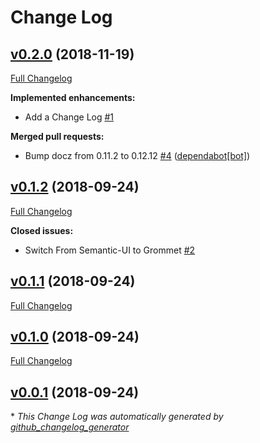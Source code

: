 # Change Log

## [v0.2.0](https://github.com/alexlee-dev/remembera/tree/v0.2.0) (2018-11-19)
[Full Changelog](https://github.com/alexlee-dev/remembera/compare/v0.1.2...v0.2.0)

**Implemented enhancements:**

- Add a Change Log [\#1](https://github.com/alexlee-dev/remembera/issues/1)

**Merged pull requests:**

- Bump docz from 0.11.2 to 0.12.12 [\#4](https://github.com/alexlee-dev/remembera/pull/4) ([dependabot[bot]](https://github.com/apps/dependabot))

## [v0.1.2](https://github.com/alexlee-dev/remembera/tree/v0.1.2) (2018-09-24)
[Full Changelog](https://github.com/alexlee-dev/remembera/compare/v0.1.1...v0.1.2)

**Closed issues:**

- Switch From Semantic-UI to Grommet [\#2](https://github.com/alexlee-dev/remembera/issues/2)

## [v0.1.1](https://github.com/alexlee-dev/remembera/tree/v0.1.1) (2018-09-24)
[Full Changelog](https://github.com/alexlee-dev/remembera/compare/v0.1.0...v0.1.1)

## [v0.1.0](https://github.com/alexlee-dev/remembera/tree/v0.1.0) (2018-09-24)
[Full Changelog](https://github.com/alexlee-dev/remembera/compare/v0.0.1...v0.1.0)

## [v0.0.1](https://github.com/alexlee-dev/remembera/tree/v0.0.1) (2018-09-24)


\* *This Change Log was automatically generated by [github_changelog_generator](https://github.com/skywinder/Github-Changelog-Generator)*